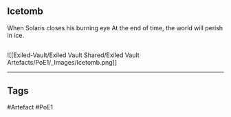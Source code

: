 ## Icetomb
When Solaris closes his burning eye
At the end of time,
the world will perish in ice.
##
![[Exiled-Vault/Exiled Vault Shared/Exiled Vault Artefacts/PoE1/_Images/Icetomb.png]]

---
## Tags
#Artefact
#PoE1